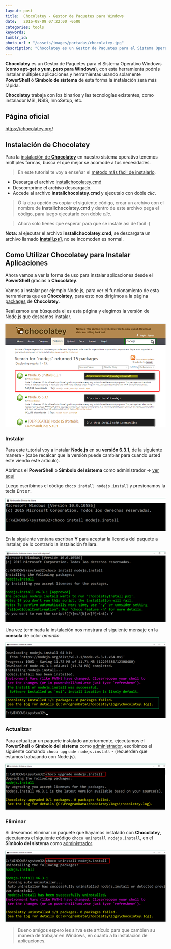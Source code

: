 ```yaml
---
layout: post
title:  Chocolatey - Gestor de Paquetes para Windows 
date:   2016-08-09 07:22:00 -0500
categories: tools
keywords:
tumblr_id:
photo_url : "/assets/images/portadas/chocolatey.jpg"
description: "Chocolatey es un Gestor de Paquetes para el Sistema Operativo Windows (como apt-get o yum, pero para Windows)"
---
```

**Chocolatey** es un Gestor de Paquetes para el Sistema Operativo Windows (**como apt-get o yum, pero para Windows**), con esta herramienta podrás instalar múltiples aplicaciones y herramientas usando solamente **PowerShell** ó **Simbolo de sistema** de esta forma la instalación sera más rápida.

**Chocolatey** trabaja con los binarios y las tecnologías existentes, como instalador MSI, NSIS, InnoSetup, etc.

## Página oficial

<a class="link" href="https://chocolatey.org/" target="_blank">https://chocolatey.org/</a>

## Instalación de Chocolatey

Para la [instalación de **Chocolatey**](https://chocolatey.org/install) en nuestro sistema operativo tenemos múltiples formas, busca el que mejor se acomode a tus necesidades.

> En este tutorial te voy a enseñar el [método más fácil de instalarlo](https://chocolatey.org/install#cmdpowershell-wproxy-server).

<ul class="lista-ordenada">
	<li>Descarga el archivo <a href="https://gist.github.com/01luisrene/dff8667335c61f832a676051db425909/archive/489017d6e12db7755fed0730fa7e78e372bcd491.zip">installchocolatey.cmd</a></li>
	<li>Descomprime el archivo descargado.</li>
	<li>Accede al archivo <strong>installchocolatey.cmd</strong> y ejecutalo con doble <em>clic</em>.</li>
</ul>

> Ó la otra opción es copiar el siguiente código, crear un archivo con el nombre de **installchocolatey.cmd** y dentro de este archivo pega el código, para luego ejecutarlo con doble <em>clic</em>.

<script src="https://gist.github.com/01luisrene/dff8667335c61f832a676051db425909.js"></script>

> Ahora solo tienes que esperar para que se instale así de fácil :)

<strong>Nota:</strong> al ejecutar el archivo **installchocolatey.cmd**, se descargara un archivo llamado [**install.ps1**](https://chocolatey.org/install.ps1), no se incomoden es normal.

## Como Utilizar Chocolatey para Instalar Aplicaciones

Ahora vamos a ver la forma de uso para instalar aplicaciones desde el **PowerShell** gracias a **Chocolatey**.

Vamos a instalar por ejemplo Node.js, para ver el funcionamiento de esta herramienta que es **Chocolatey**, para esto nos dirigimos a la página [packages](https://chocolatey.org/packages) de **Chocolatey**.

Realizamos una búsqueda el es esta página y elegimos la versión de Node.js que deseamos instalar.

![Packages Chocolatey](/assets/images/posts/chocolatey/pagina_packages.png)

### Instalar

Para este tutorial voy a instalar **Node.js** en su **versión 6.3.1**, de la siguiente manera - (cabe recalcar que la versión puede cambiar para cuando usted este viendo este artículo).

Abrimos el **PowerShell** o **Símbolo del sistema** como administrador -> <a class="link" href="https://goo.gl/ljRIjk" target="_blank">ver aquí</a>

Luego escribimos el código `choco install nodejs.install` y presionamos la tecla <kbd>Enter</kbd>.

![Packages Chocolatey](/assets/images/posts/chocolatey/instalar_nodejs_631.png)

En la siguiente ventana escriban **Y** para aceptar la licencia del paquete a instalar, de lo contrario la instalación fallara.

![Packages Chocolatey](/assets/images/posts/chocolatey/aceptar_yes.png)

Una vez terminada la instalación nos mostrara el siguiente mensaje en la **consola** de color <em>amarillo</em>.

![Packages Chocolatey](/assets/images/posts/chocolatey/mesaje_de_instalacion.png)

### Actualizar

Para actualizar un paquete instalado anteriormente, ejecutamos el **PowerShell** o **Símbolo del sistema** como [administrador](https://goo.gl/ljRIjk), escribimos el siguiente comando `choco upgrade nodejs.install` - (recuerden que estamos trabajando con Node.js).

![Packages Chocolatey](/assets/images/posts/chocolatey/upgrade_nodejs.png)

### Eliminar

Si deseamos eliminar un paquete que hayamos instalado con **Chocolatey**, ejecutamos el siguiente código `choco uninstall nodejs.install`, en el **Símbolo del sistema** como [administrador](https://goo.gl/ljRIjk).

![Packages Chocolatey](/assets/images/posts/chocolatey/desinstalar_nodejs.png)


> Bueno amigos espero les sirva este artículo para que cambien su manera de trabajar en Windows, en cuanto a la instalación de aplicaciones.